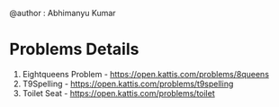 @author : Abhimanyu Kumar

Problems Details
================
1. Eightqueens Problem - https://open.kattis.com/problems/8queens
2. T9Spelling - https://open.kattis.com/problems/t9spelling
3. Toilet Seat - https://open.kattis.com/problems/toilet


 